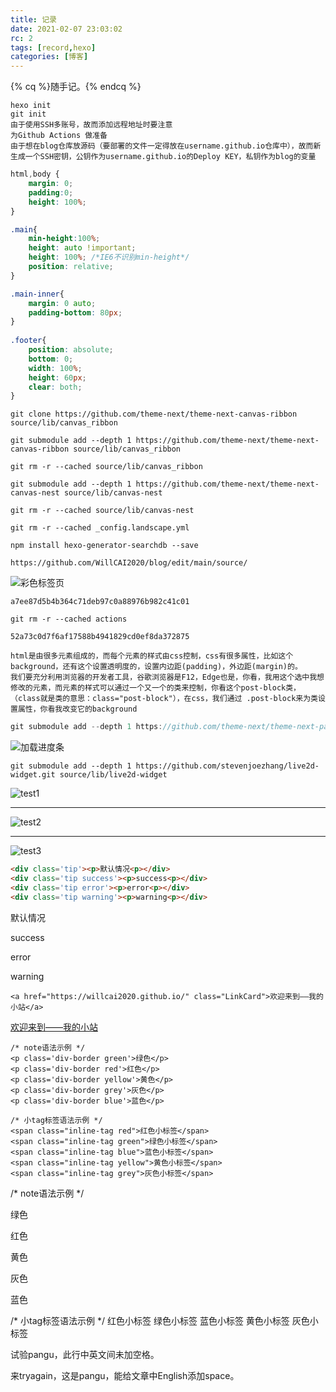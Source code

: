 ```yaml
---
title: 记录
date: 2021-02-07 23:03:02
rc: 2
tags: [record,hexo]
categories: [博客]
---
```


{% cq %}随手记。{% endcq %}

<!--more-->

```
hexo init
git init
由于使用SSH多账号，故而添加远程地址时要注意
为Github Actions 做准备
由于想在blog仓库放源码（要部署的文件一定得放在username.github.io仓库中），故而新生成一个SSH密钥，公钥作为username.github.io的Deploy KEY，私钥作为blog的变量
```

```css
html,body {
	margin: 0;
	padding:0;
	height: 100%;
}

.main{
	min-height:100%;
	height: auto !important;
	height: 100%; /*IE6不识别min-height*/
	position: relative;
}

.main-inner{
	margin: 0 auto;
	padding-bottom: 80px;
}
	
.footer{
	position: absolute;
	bottom: 0;
	width: 100%;
	height: 60px;
	clear: both;
}
```

```
git clone https://github.com/theme-next/theme-next-canvas-ribbon source/lib/canvas_ribbon
```

```
git submodule add --depth 1 https://github.com/theme-next/theme-next-canvas-ribbon source/lib/canvas_ribbon
```

```
git rm -r --cached source/lib/canvas_ribbon
```

```
git submodule add --depth 1 https://github.com/theme-next/theme-next-canvas-nest source/lib/canvas-nest
```

```
git rm -r --cached source/lib/canvas-nest
```

```
git rm -r --cached _config.landscape.yml
```

```
npm install hexo-generator-searchdb --save
```

```
https://github.com/WillCAI2020/blog/edit/main/source/
```

<img class="lazyload" src="https://cdn.jsdelivr.net/gh/WillCAI2020/cdn/images/loading_cai.webp" data-src="https://s3.ax1x.com/2021/02/09/yaffns.png"  alt="彩色标签页">

```
a7ee87d5b4b364c71deb97c0a88976b982c41c01
```

```
git rm -r --cached actions
```

```
52a73c0d7f6af17588b4941829cd0ef8da372875
```

```
html是由很多元素组成的，而每个元素的样式由css控制，css有很多属性，比如这个background，还有这个设置透明度的，设置内边距(padding)，外边距(margin)的。
我们要充分利用浏览器的开发者工具，谷歌浏览器是F12，Edge也是，你看，我用这个选中我想修改的元素，而元素的样式可以通过一个又一个的类来控制，你看这个post-block类，（class就是类的意思：class="post-block"），在css，我们通过 .post-block来为类设置属性，你看我改变它的background
```

```c
git submodule add --depth 1 https://github.com/theme-next/theme-next-pace source/lib/pace
```

![加载进度条](https://s3.ax1x.com/2021/02/09/ydzxJS.png)

```
git submodule add --depth 1 https://github.com/stevenjoezhang/live2d-widget.git source/lib/live2d-widget
```

<img class="lazyload" src="https://cdn.jsdelivr.net/gh/WillCAI2020/cdn/images/loading_cai.webp" data-src="https://cdn.jsdelivr.net/gh/WillCAI2020/cdn/images/try-light-dark-themes/method1.png" alt="test1">

<hr>
<img class="lazyload" src="https://cdn.jsdelivr.net/gh/WillCAI2020/cdn/images/loading_cai.webp" data-src="https://i.loli.net/2021/02/16/x39c4XnuqQeCgt7.jpg" alt="test2">

<hr>
<img class="lazyload" src="https://cdn.jsdelivr.net/gh/WillCAI2020/cdn/images/loading_cai.webp" data-src="https://i.loli.net/2021/02/16/ze5hlG1NIERATts.jpg" alt="test3">



```html
<div class='tip'><p>默认情况<p></div>
<div class='tip success'><p>success<p></div>
<div class='tip error'><p>error<p></div>
<div class='tip warning'><p>warning<p></div>
```

<div class='tip'><p>默认情况<p></div>
<div class='tip success'><p>success<p></div>
<div class='tip error'><p>error<p></div>
<div class='tip warning'><p>warning<p></div>

```
<a href="https://willcai2020.github.io/" class="LinkCard">欢迎来到——我的小站</a>
```

<a href="https://willcai2020.github.io/" class="LinkCard">欢迎来到——我的小站</a>

```
/* note语法示例 */
<p class='div-border green'>绿色</p>
<p class='div-border red'>红色</p>
<p class='div-border yellow'>黄色</p>
<p class='div-border grey'>灰色</p>
<p class='div-border blue'>蓝色</p>

/* 小tag标签语法示例 */
<span class="inline-tag red">红色小标签</span>
<span class="inline-tag green">绿色小标签</span>
<span class="inline-tag blue">蓝色小标签</span>
<span class="inline-tag yellow">黄色小标签</span>
<span class="inline-tag grey">灰色小标签</span>
```
/* note语法示例 */
<p class='div-border green'>绿色</p>
<p class='div-border red'>红色</p>
<p class='div-border yellow'>黄色</p>
<p class='div-border grey'>灰色</p>
<p class='div-border blue'>蓝色</p>

/* 小tag标签语法示例 */
<span class="inline-tag red">红色小标签</span>
<span class="inline-tag green">绿色小标签</span>
<span class="inline-tag blue">蓝色小标签</span>
<span class="inline-tag yellow">黄色小标签</span>
<span class="inline-tag grey">灰色小标签</span>

试验pangu，此行中英文间未加空格。

来tryagain，这是pangu，能给文章中English添加space。